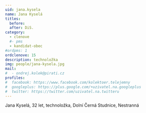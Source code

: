 ```yaml
---
uid: jana.kysela 
name: Jana Kyselá 
titles:
  before:  
  after: DiS.  
category:
  - clenove
  #- pms
  - kandidat-obec
#ordpms: 1
ordclenove: 15
description: technoložka
img: people/jana-kysela.jpg 
mail:
#  - ondrej.kolek@pirati.cz
profiles:
#  facebook: https://www.facebook.com/kolektoer.telejemny
#  googleplus: https://plus.google.com/+uzivatel.na.googleplus
#  twitter: https://twitter.com/uzivatel.na.twitteru
---
```


Jana Kyselá, 32 let, technoložka, Dolní Černá Studnice, Nestranná